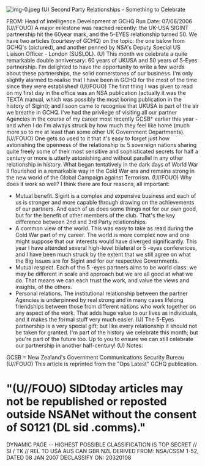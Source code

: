 ![img-0.jpeg](img-0.jpeg)
(U) Second Party Relationships - Something to Celebrate

FROM:
Head of Intelligence Development at GCHQ
Run Date: 07/06/2006
(U//FOUO) A major milestone was reached recently: the UK-USA SIGINT partnership hit the 60year mark, and the 5-EYES relationship turned 50. We have two articles (courtesy of GCHQ) on the topic: the one below from GCHQ's (pictured), and another penned by NSA's Deputy Special US Liaison Officer - London (SUSLOL).
(U) This month we celebrate a quite remarkable double anniversary: 60 years of UKUSA and 50 years of 5-Eyes partnership. I'm delighted to have the opportunity to write a few words about these partnerships, the solid cornerstones of our business. I'm only slightly alarmed to realise that I have been in GCHQ for the most of the time since they were established!
(U//FOUO) The first thing I was given to read on my first day in the office was an NSA publication (actually it was the TEXTA manual, which was possibly the most boring publication in the history of Sigint); and I soon came to recognise that UKUSA is part of the air we breathe in GCHQ. I've had the privilege of visiting all our partner Agencies in the course of my career most recently GCSB* earlier this year - and when I do I'm always struck by how much they feel like home (much more so to me at least than some other UK Government Departments).
(U//FOUO) One gets so used to it that it's easy to forget just how astonishing the openness of the relationship is: 5 sovereign nations sharing quite freely some of their most sensitive and sophisticated secrets for half a century or more is utterly astonishing and without parallel in any other relationship in history. What began tentatively in the dark days of World War II flourished in a remarkable way in the Cold War era and remains strong in the new world of the Global Campaign against Terrorism.
(U//FOUO) Why does it work so well? I think there are four reasons, all important:

- Mutual benefit. Sigint is a complex and expensive business and each of us is stronger and more capable through drawing on the achievements of our partners. And each of us does some things not for our own good, but for the benefit of other members of the club. That's the key difference between 2nd and 3rd Party relationships.
- A common view of the world. This was easy to take as read during the Cold War part of my career. The world is more complex now and one might suppose that our interests would have diverged significantly. This year I have attended several high-level bilateral or 5 -eyes conferences, and I have been much struck by the extent that we still agree on what the Big Issues are for Sigint and for our respective Governments.
- Mutual respect. Each of the 5 -eyes partners aims to be world class: we may be different in scale and approach but we are all good at what we do. That means we can each trust the work, and value the views and insights, of the others.
- Personal relations. The institutional relationship between the partner Agencies is underpinned by real strong and in many cases lifelong friendships between those from different nations who work together on any aspect of the work. That adds huge value to our lives as individuals, and it makes the formal stuff very much easier.
(U) The 5-Eyes partnership is a very special gift; but like every relationship it should not be taken for granted. I'm part of the history we celebrate this month; but you're part of the future too. Up to you to ensure we can still celebrate our partnership in another half-century!
(U) Notes:

GCSB = New Zealand's Government Communications Security Bureau
(U//FOUO) This article is reprinted from the "Ops Latest" GCHQ publication.

# "(U//FOUO) SIDtoday articles may not be republished or reposted outside NSANet without the consent of S0121 (DL sid .comms)." 

DYNAMIC PAGE -- HIGHEST POSSIBLE CLASSIFICATION IS
TOP SECRET // SI / TK // REL TO USA AUS CAN GBR NZL
DERIVED FROM: NSA/CSSM 1-52, DATED 08 JAN 2007 DECLASSIFY ON: 20320108
